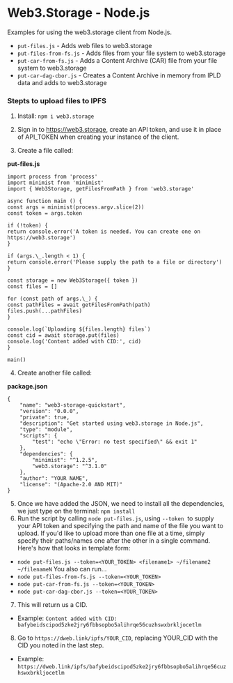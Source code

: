 # Web3.Storage - Node.js

Examples for using the web3.storage client from Node.js.

- `put-files.js` - Adds web files to web3.storage
- `put-files-from-fs.js` - Adds files from your file system to web3.storage
- `put-car-from-fs.js` - Adds a Content Archive (CAR) file from your file system to web3.storage
- `put-car-dag-cbor.js` - Creates a Content Archive in memory from IPLD data and adds to web3.storage

<h3>Stepts to upload files to IPFS</h3>

1. Install: `npm i web3.storage`

2. Sign in to https://web3.storage, create an API token, and use it in place of API_TOKEN when creating your instance of the client.
3. Create a file called:

**put-files.js**

```
import process from 'process'
import minimist from 'minimist'
import { Web3Storage, getFilesFromPath } from 'web3.storage'

async function main () {
const args = minimist(process.argv.slice(2))
const token = args.token

if (!token) {
return console.error('A token is needed. You can create one on https://web3.storage')
}

if (args.\_.length < 1) {
return console.error('Please supply the path to a file or directory')
}

const storage = new Web3Storage({ token })
const files = []

for (const path of args.\_) {
const pathFiles = await getFilesFromPath(path)
files.push(...pathFiles)
}

console.log(`Uploading ${files.length} files`)
const cid = await storage.put(files)
console.log('Content added with CID:', cid)
}

main()
```

4. Create another file called:

**package.json**

```
{
    "name": "web3-storage-quickstart",
    "version": "0.0.0",
    "private": true,
    "description": "Get started using web3.storage in Node.js",
    "type": "module",
    "scripts": {
        "test": "echo \"Error: no test specified\" && exit 1"
    },
    "dependencies": {
        "minimist": "^1.2.5",
        "web3.storage": "^3.1.0"
    },
    "author": "YOUR NAME",
    "license": "(Apache-2.0 AND MIT)"
}
```

5. Once we have added the JSON, we need to install all the dependencies, we just type on the terminal: `npm install `
6. Run the script by calling `node put-files.js`, using `--token`  to supply your API token and specifying the path and name of the file you want to upload. If you'd like to upload more than one file at a time, simply specify their paths/names one after the other in a single command. Here's how that looks in template form:

- `node put-files.js --token=<YOUR_TOKEN> <filename1> ~/filename2 ~/filenameN`
  You also can run...
- `node put-files-from-fs.js --token=<YOUR_TOKEN>`
- `node put-car-from-fs.js --token=<YOUR_TOKEN>`
- `node put-car-dag-cbor.js --token=<YOUR_TOKEN>`

7. This will return us a CID.

- Example: `Content added with CID: bafybeidscipod5zke2jry6fbbsopbo5alihrqe56cuzhswxbrkljocetlm`

8. Go to `https://dweb.link/ipfs/YOUR_CID`, replacing YOUR_CID with the CID you noted in the last step.

- Example:
  `https://dweb.link/ipfs/bafybeidscipod5zke2jry6fbbsopbo5alihrqe56cuzhswxbrkljocetlm`
